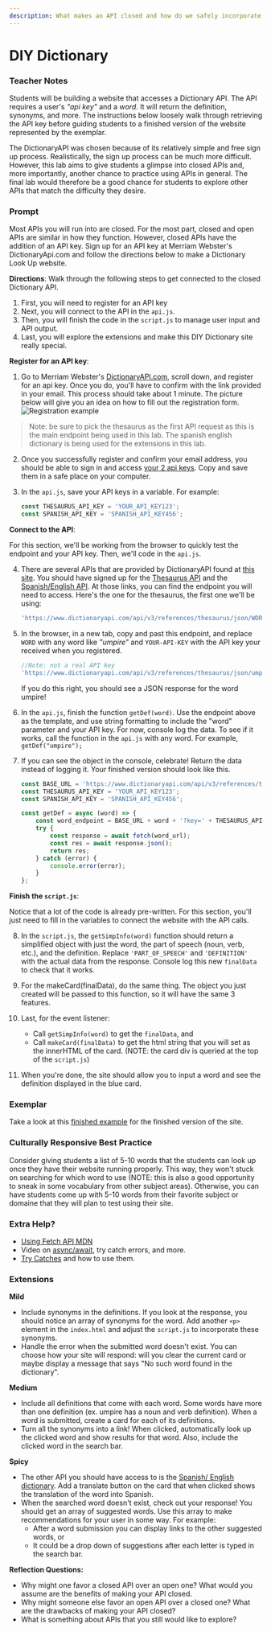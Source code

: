 ```yaml
---
description: What makes an API closed and how do we safely incorporate our API key.
---
```


# DIY Dictionary

### Teacher Notes

Students will be building a website that accesses a Dictionary API. The API requires a user's _"api key"_ and a _word_. It will return the definition, synonyms, and more. The instructions below loosely walk through retrieving the API key before guiding students to a finished version of the website represented by the exemplar.

The DictionaryAPI was chosen because of its relatively simple and free sign up process. Realistically, the sign up process can be much more difficult. However, this lab aims to give students a glimpse into closed APIs and, more importantly, another chance to practice using APIs in general. The final lab would therefore be a good chance for students to explore other APIs that match the difficulty they desire.

### Prompt

Most APIs you will run into are closed. For the most part, closed and open APIs are similar in how they function. However, closed APIs have the addition of an API key. Sign up for an API key at Merriam Webster's DictionaryApi.com and follow the directions below to make a Dictionary Look Up website.

**Directions**: Walk through the following steps to get connected to the closed Dictionary API.
1. First, you will need to register for an API key
2. Next, you will connect to the API in the `api.js`.
3. Then, you will finish the code in the `script.js` to manage user input and API output. 
4. Last, you will explore the extensions and make this DIY Dictionary site really special. 


**Register for an API key**: 

1. Go to Merriam Webster's [DictionaryAPI.com](https://dictionaryapi.com/), scroll down, and register for an api key. Once you do, you'll have to confirm with the link provided in your email. This process should take about 1 minute. The picture below will give you an idea on how to fill out the registration form.
![Registration example](register.png)

> Note: be sure to pick the thesaurus as the first API request as this is the main endpoint being used in this lab. The spanish english dictionary is being used for the extensions in this lab.

2. Once you successfully register and confirm your email address, you should be able to sign in and access [your 2 api keys](https://dictionaryapi.com/account/my-keys). Copy and save them in a safe place on your computer.

3. In the `api.js`, save your API keys in a variable. For example:
    ```js
    const THESAURUS_API_KEY = 'YOUR_API_KEY123';
    const SPANISH_API_KEY = 'SPANISH_API_KEY456';
    ```

**Connect to the API**: 

For this section, we'll be working from the browser to quickly test the endpoint and your API key. Then, we'll code in the `api.js`.

4. There are several APIs that are provided by DictionaryAPI found at [this site](https://dictionaryapi.com/products/index). You should have signed up for the [Thesaurus API](https://dictionaryapi.com/products/api-collegiate-thesaurus) and the [Spanish/English API](https://dictionaryapi.com/products/api-spanish-dictionary). At those links, you can find the endpoint you will need to access. Here's the one for the thesaurus, the first one we'll be using:
    ```js
    'https://www.dictionaryapi.com/api/v3/references/thesaurus/json/WORD?key=YOUR-API-KEY'
    ```

5. In the browser, in a new tab, copy and past this endpoint, and replace `WORD` with any word like _"umpire"_ and `YOUR-API-KEY` with the API key your received when you registered. 
    ```js
    //Note: not a real API key
    'https://www.dictionaryapi.com/api/v3/references/thesaurus/json/umpire?key=123456789abcdefghi'
    ```
    If you do this right, you should see a JSON response for the word umpire!

6. In the `api.js`, finish the function `getDef(word)`. Use the endpoint above as the template, and use string formatting to include the "word" parameter and your API key. For now, console log the data. To see if it works, call the function in the `api.js` with any word. For example, `getDef("umpire");`

7. If you can see the object in the console, celebrate! Return the data instead of logging it. Your finished version should look like this.

    ```js
    const BASE_URL = 'https://www.dictionaryapi.com/api/v3/references/thesaurus/json/';
    const THESAURUS_API_KEY = 'YOUR_API_KEY123';
    const SPANISH_API_KEY = 'SPANISH_API_KEY456';

    const getDef = async (word) => {
        const word_endpoint = BASE_URL + word + '?key=' + THESAURUS_API_KEY;
        try {
            const response = await fetch(word_url);
            const res = await response.json();
            return res;
        } catch (error) {
            console.error(error);
        }
    };
    ```

**Finish the `script.js`**: 

Notice that a lot of the code is already pre-written. For this section, you'll just need to fill in the variables to connect the website with the API calls.

8. In the `script.js`, the `getSimpInfo(word)` function should return a simplified object with just the word, the part of speech (noun, verb, etc.), and the definition. Replace `'PART_OF_SPEECH'` and `'DEFINITION'` with the actual data from the response. Console log this new `finalData` to check that it works.

9. For the makeCard(finalData), do the same thing. The object you just created will be passed to this function, so it will have the same 3 features.

10. Last, for the event listener:
    - Call `getSimpInfo(word)` to get the `finalData`, and
    - Call `makeCard(finalData)` to get the html string that you will set as the innerHTML of the card. (NOTE: the card div is queried at the top of the `script.js`)

11. When you're done, the site should allow you to input a word and see the definition displayed in the blue card.

### Exemplar

Take a look at this [finished example](./U4LAB2-Exemplar/index.html) for the finished version of the site.

### Culturally Responsive Best Practice

Consider giving students a list of 5-10 words that the students can look up once they have their website running properly. This way, they won't stuck on searching for which word to use (NOTE: this is also a good opportunity to sneak in some vocabulary from other subject areas). Otherwise, you can have students come up with 5-10 words from their favorite subject or domaine that they will plan to test using their site. 

### Extra Help?

- [Using Fetch API MDN](https://developer.mozilla.org/en-US/docs/Web/API/Fetch_API/Using_Fetch)
- Video on [async/await](https://www.youtube.com/watch?v=_9vgd9XKlDQ), try catch errors, and more.
- [Try Catches](https://javascript.info/try-catch) and how to use them.

### Extensions

**Mild**

- Include synonyms in the definitions. If you look at the response, you should notice an array of synonyms for the word. Add another `<p>` element in the `index.html` and adjust the `script.js` to incorporate these synonyms.
- Handle the error when the submitted word doesn't exist. You can choose how your site will respond: will you clear the current card or maybe display a message that says "No such word found in the dictionary".

**Medium**

- Include all definitions that come with each word. Some words have more than one definition (ex. umpire has a noun and verb definition). When a word is submitted, create a card for each of its definitions.
- Turn all the synonyms into a link! When clicked, automatically look up the clicked word and show results for that word. Also, include the clicked word in the search bar.

**Spicy**

- The other API you should have access to is the [Spanish/ English dictionary](https://dictionaryapi.com/products/api-spanish-dictionary). Add a translate button on the card that when clicked shows the translation of the word into Spanish.
- When the searched word doesn't exist, check out your response! You should get an array of suggested words. Use this array to make recommendations for your user in some way. For example:
    - After a word submission you can display links to the other suggested words, or
    - It could be a drop down of suggestions after each letter is typed in the search bar.


**Reflection Questions:**

- Why might one favor a closed API over an open one? What would you assume are the benefits of making your API closed.
- Why might someone else favor an open API over a closed one? What are the drawbacks of making your API closed?
- What is something about APIs that you still would like to explore?
